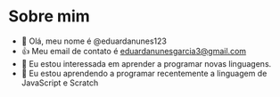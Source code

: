 # Sobre mim

- 👋 Olá, meu nome é @eduardanunes123
- 👍 Meu email de contato é eduardanunesgarcia3@gmail.com
- 👀 Eu estou interessada em aprender a programar novas linguagens.
- 🌱 Eu estou aprendendo a programar recentemente a linguagem de JavaScript e Scratch

<!---
eduardanunes123/eduardanunes123 is a ✨ special ✨ repository because its `README.md` (this file) appears on your GitHub profile.
You can click the Preview link to take a look at your changes.
--->
